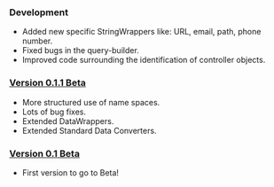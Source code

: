 ### Development
 * Added new specific StringWrappers like: URL, email, path, phone number.
 * Fixed bugs in the query-builder.
 * Improved code surrounding the identification of controller objects.

### [Version 0.1.1 Beta](https://github.com/Tuxion/tuxion.framework/tree/v0.1.1_beta)
 * More structured use of name spaces.
 * Lots of bug fixes.
 * Extended DataWrappers.
 * Extended Standard Data Converters.

### [Version 0.1 Beta](https://github.com/Tuxion/tuxion.framework/tree/v0.1_beta)
 * First version to go to Beta!
